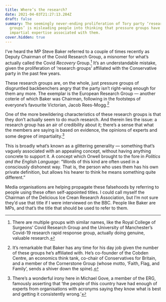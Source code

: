 ```yaml
---
title: Where’s the research?
date: 2021-04-03T21:27:13.284Z
draft: false
summary: The seemingly never-ending proliferation of Tory party ‘research
  groups’ is misleading people into thinking that pressure groups have some
  impartial expertise associated with them.
cover.hidden: true
---
```

I’ve heard the MP Steve Baker referred to a couple of times recently as Deputy Chairman of the Covid Research Group, a misnomer for what’s actually called the Covid _Recovery_ Group.[^1] It’s an understandable mistake, given the proliferation of ‘research groups’ affiliated with the Conservative party in the past few years.

These research groups are, on the whole, just pressure groups of disgruntled backbenchers angry that the party isn’t right-wing enough for them any more. The exemplar is the European Research Group — another coterie of which Baker was Chairman, following in the footsteps of everyone’s favourite Victorian, Jacob Rees-Mogg.[^2]

One of the more bewildering characteristics of these research groups is that they don’t actually seem to do much research. And therein lies the issue: a research group has an air of credibility about it; there’s a sense that what the members are saying is based on evidence, the opinions of experts and some degree of impartiality.[^3]

This is broadly what’s known as a glittering generality — something that’s vaguely associated with an appealing concept, without having anything concrete to support it. A concept which Orwell brought to the fore in _Politics and the English Language_: “Words of this kind are often used in a consciously dishonest way. That is, the person who uses them has his own private definition, but allows his hearer to think he means something quite different.”

Media organisations are helping propagate these falsehoods by referring to people using these often self-appointed titles. I could call myself the Chairman of the Delicious Ice Crean Research Association, but I’m not sure they’d use that title if I were interviewed on the BBC. People like Baker are MPs, and that’s the title that should be used to refer to them.

[^1]:	There are multiple groups with similar names, like the Royal College of Surgeons’ Covid Research Group and the University of Manchester’s Covid-19 research rapid response group, actually doing genuine, valuable research.

[^2]:	It’s remarkable that Baker has any time for his day job given the number of these groups he’s affiliated with. He’s co-founder of the Cobden Centre, an economics think tank, co-chair of Conservatives for Britain, and a member of the Cornerstone Group (whose motto, ‘Faith, Flag, and Family’, sends a shiver down the spine).

[^3]:	There’s a wonderful irony here in Michael Gove, a member of the ERG, famously asserting that ‘the people of this country have had enough of experts from organisations with acronyms saying they know what is best and getting it consistently wrong.’